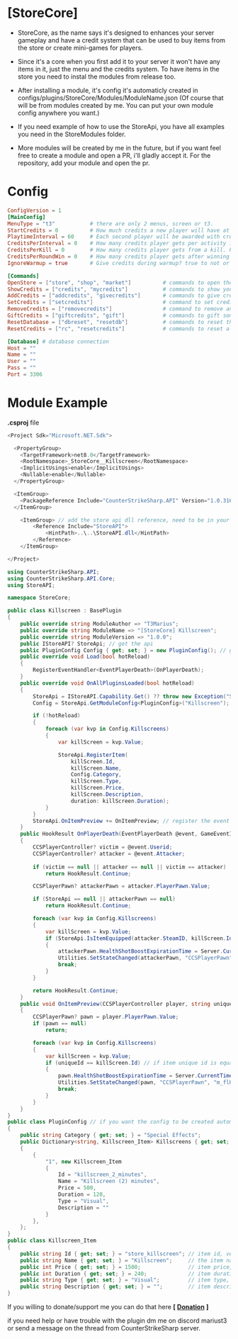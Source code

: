 # [StoreCore]

- StoreCore, as the name says it's designed to enhances your server gameplay and have a credit system that can be used to buy items from the store or create mini-games for players.

- Since it's a core when you first add it to your server it won't have any items in it, just the menu and the credits system. To have items in the store you need to instal the modules from release too.

- After installing a module, it's config it's automaticly created in configs/plugins/StoreCore/Modules/ModuleName.json (Of course that will be from modules created by me. You can put your own module config anywhere you want.)

- If you need example of how to use the StoreApi, you have all examples you need in the StoreModules folder.

- More modules will be created by me in the future, but if you want feel free to create a module and open a PR, i'll gladly accept it. For the repository, add your module and open the pr.

# Config 
```toml
ConfigVersion = 1
[MainConfig]
MenuType = "t3"           # there are only 2 menus, screen or t3.
StartCredits = 0          # How much credits a new player will have at start. 
PlaytimeInterval = 60     # Each second player will be awarded with credits for activity. Put 0 to disabled it. 
CreditsPerInterval = 0    # How many credits player gets per activity interval. Put 0 to disable it.
CreditsPerKill = 0        # How many credits player gets from a kill. Put 0 to disable it.
CreditsPerRoundWin = 0    # How many credits player gets after winning a round. Put 0 to disable it.
IgnoreWarmup = true       # Give credits during warmup? true to not or false to do.

[Commands]
OpenStore = ["store", "shop", "market"]          # commands to open the main store.
ShowCredits = ["credits", "mycredits"]           # commands to show your current credits.
AddCredits = ["addcredits", "givecredits"]       # commands to give credits, as an admin.
SetCredits = ["setcredits"]                      # command to set credits, as an admin.
RemoveCredits = ["removecredits"]                # command to remove an amount of credits from a player.
GiftCredits = ["giftcredits", "gift"]            # commands to gift someone credits (for normal players)
ResetDatabase = ["dbreset", "resetdb"]           # commands to reset the database (not configured yet)
ResetCredits = ["rc", "resetcredits"]            # commands to reset all players credits

[Database] # database connection
Host = ""
Name = ""
User = ""
Pass = ""
Port = 3306
```

# Module Example
**.csproj** file
```c#
<Project Sdk="Microsoft.NET.Sdk">

  <PropertyGroup>
    <TargetFramework>net8.0</TargetFramework>
    <RootNamespace>_StoreCore__Killscreen</RootNamespace>
    <ImplicitUsings>enable</ImplicitUsings>
    <Nullable>enable</Nullable>
  </PropertyGroup>

  <ItemGroup>
    <PackageReference Include="CounterStrikeSharp.API" Version="1.0.316" />
  </ItemGroup>

	<ItemGroup> // add the store api dll reference, need to be in your project.
		<Reference Include="StoreAPI">
			<HintPath>..\..\StoreAPI.dll</HintPath>
		</Reference>
	</ItemGroup>

</Project>
```

```c#
using CounterStrikeSharp.API;
using CounterStrikeSharp.API.Core;
using StoreAPI;

namespace StoreCore;

public class Killscreen : BasePlugin
{
    public override string ModuleAuthor => "T3Marius";
    public override string ModuleName => "[StoreCore] Killscreen";
    public override string ModuleVersion => "1.0.0";
    public IStoreAPI? StoreApi; // get the api
    public PluginConfig Config { get; set; } = new PluginConfig(); // get the plugin config
    public override void Load(bool hotReload)
    {
        RegisterEventHandler<EventPlayerDeath>(OnPlayerDeath);
    }
    public override void OnAllPluginsLoaded(bool hotReload)
    {
        StoreApi = IStoreAPI.Capability.Get() ?? throw new Exception("StoreApi not found!"); // get the store core capability.
        Config = StoreApi.GetModuleConfig<PluginConfig>("Killscreen"); // this will automaticly create the config in configs/plugins/StoreCore/Modules/.

        if (!hotReload)
        {
            foreach (var kvp in Config.Killscreens)
            {
                var killScreen = kvp.Value;

                StoreApi.RegisterItem(
                    killScreen.Id,
                    killScreen.Name,
                    Config.Category,
                    killScreen.Type,
                    killScreen.Price,
                    killScreen.Description,
                    duration: killScreen.Duration);
            }
        }
        StoreApi.OnItemPreview += OnItemPreview; // register the event when player selects preview button
    }
    public HookResult OnPlayerDeath(EventPlayerDeath @event, GameEventInfo info)
    {
        CCSPlayerController? victim = @event.Userid;
        CCSPlayerController? attacker = @event.Attacker;
        
        if (victim == null || attacker == null || victim == attacker)
            return HookResult.Continue;

        CCSPlayerPawn? attackerPawn = attacker.PlayerPawn.Value;

        if (StoreApi == null || attackerPawn == null)
            return HookResult.Continue;

        foreach (var kvp in Config.Killscreens)
        {
            var killScreen = kvp.Value;
            if (StoreApi.IsItemEquipped(attacker.SteamID, killScreen.Id, attacker.TeamNum))
            {
                attackerPawn.HealthShotBoostExpirationTime = Server.CurrentTime + 1.0f;
                Utilities.SetStateChanged(attackerPawn, "CCSPlayerPawn", "m_flHealthShotBoostExpirationTime");
                break;
            }
        }

        return HookResult.Continue;
    }
    public void OnItemPreview(CCSPlayerController player, string uniqueId)
    {
        CCSPlayerPawn? pawn = player.PlayerPawn.Value;
        if (pawn == null)
            return;

        foreach (var kvp in Config.Killscreens)
        {
            var killScreen = kvp.Value;
            if (uniqueId == killScreen.Id) // if item unique id is equals to the one he selects it then create the code...
            {
                pawn.HealthShotBoostExpirationTime = Server.CurrentTime + 1.0f;
                Utilities.SetStateChanged(pawn, "CCSPlayerPawn", "m_flHealthShotBoostExpirationTime");
                break;
            }
        }
    }
}
public class PluginConfig // if you want the config to be created automaticly in configs/plugins/StoreCore/Modules/ModuleName.json
{
    public string Category { get; set; } = "Special Effects";
    public Dictionary<string, Killscreen_Item> Killscreens { get; set; } = new Dictionary<string, Killscreen_Item>()
    {
        {
            "1", new Killscreen_Item
            {
                Id = "killscreen_2_minutes",
                Name = "Killscreen (2) minutes",
                Price = 500,
                Duration = 120,
                Type = "Visual",
                Description = ""
            }
        },
    };
}
public class Killscreen_Item
{
    public string Id { get; set; } = "store_killscreen"; // item id, very imporatant to not have them duplicated.
    public string Name { get; set; } = "Killscreen";     // the item name that will be shown in the store menu.
    public int Price { get; set; } = 1500;               // item price, sell price is automaticly for now.
    public int Duration { get; set; } = 240;             // item duration, in seconds. This will work only if IsEquipable is set to true when you register an item.
    public string Type { get; set; } = "Visual";         // item type, this is not that important.
    public string Description { get; set; } = "";        // item description, if it's not empty it will be shown when they try to purchase the item.
}
```

If you willing to donate/support me you can do that here **[** [**Donation**](https://revolut.me/dumitrqxrj) **]**

if you need help or have trouble with the plugin dm me on discord mariust3 or send a message on the thread from CounterStrikeSharp server.
